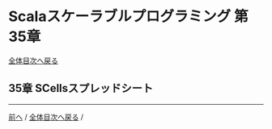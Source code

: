 # Scalaスケーラブルプログラミング 第35章
[全体目次へ戻る](index.md)

## 35章 SCellsスプレッドシート

***

[前へ](c34.md) /
[全体目次へ戻る](index.md) /
